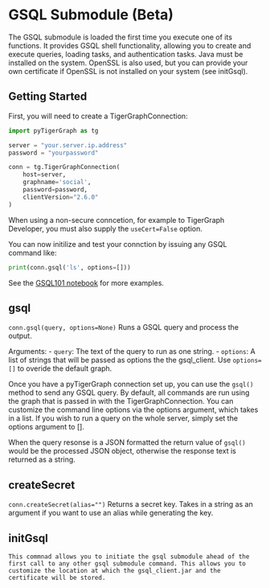 # GSQL Submodule (Beta)
The GSQL submodule is loaded the first time you execute one of its functions. It provides GSQL shell functionality, allowing you to create and execute queries, loading tasks, and authentication tasks. Java must be installed on the system. OpenSSL is also used, but you can provide your own certificate if OpenSSL is not installed on your system (see initGsql).

## Getting Started
First, you will need to create a TigerGraphConnection:
```python
import pyTigerGraph as tg 

server = "your.server.ip.address"
password = "yourpassword"

conn = tg.TigerGraphConnection(
    host=server, 
    graphname='social', 
    password=password, 
    clientVersion="2.6.0"
)
```

When using a non-secure conncetion, for example to TigerGraph Developer, you must also supply the `useCert=False` option.

You can now initilize and test your connction by issuing any GSQL command like:
```python
print(conn.gsql('ls', options=[]))
```

See the [GSQL101 notebook](https://github.com/pyTigerGraph/pyTigerGraph/blob/master/examples/GSQL101%20-%20PyTigerGraph.ipynb) for more examples.

## gsql
```conn.gsql(query, options=None)```
Runs a GSQL query and process the output.

Arguments:
    - `query`:      The text of the query to run as one string. 
    - `options`:    A list of strings that will be passed as options the the gsql_client. Use 
                    `options=[]` to overide the default graph.

Once you have a pyTigerGraph connection set up, you can use the `gsql()` method to send any GSQL query. By default, all commands are run using the graph that is passed in with the TigerGraphConnection. You can customize the command line options via the options argument, which takes in a list. If you wish to run a query on the whole server, simply set the options argument to [].

When the query resonse is a JSON formatted the return value of `gsql()` would be the processed JSON object, otherwise the response text is returned as a string.

## createSecret
```conn.createSecret(alias="")```
Returns a secret key. Takes in a string as an argument if you want to use an alias while generating the key.

## initGsql
```conn.initGsql(jarLocation="~/.gsql", certLocation="~/.gsql/my-cert.txt")
This commnad allows you to initiate the gsql submodule ahead of the first call to any other gsql submodule command. This allows you to customize the location at which the gsql_client.jar and the certificate will be stored.  